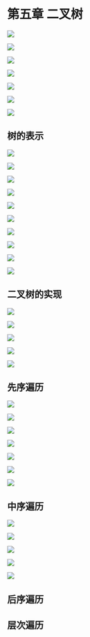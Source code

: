 # 第五章 二叉树

![](http://o97duqgf5.bkt.clouddn.com/18-2-9/44544572.jpg)

![](http://o97duqgf5.bkt.clouddn.com/18-2-9/50529282.jpg)

![](http://o97duqgf5.bkt.clouddn.com/18-2-9/6211509.jpg)

![](http://o97duqgf5.bkt.clouddn.com/18-2-9/42389926.jpg)

![](http://o97duqgf5.bkt.clouddn.com/18-2-9/43883920.jpg)

![](http://o97duqgf5.bkt.clouddn.com/18-2-9/24944496.jpg)

![](http://o97duqgf5.bkt.clouddn.com/18-2-9/35074361.jpg)

## 树的表示

![](http://o97duqgf5.bkt.clouddn.com/18-2-9/84619970.jpg)

![](http://o97duqgf5.bkt.clouddn.com/18-2-9/33089856.jpg)

![](http://o97duqgf5.bkt.clouddn.com/18-2-9/13509906.jpg)

![](http://o97duqgf5.bkt.clouddn.com/18-2-9/6073219.jpg)

![](http://o97duqgf5.bkt.clouddn.com/18-2-9/37874830.jpg)

![](http://o97duqgf5.bkt.clouddn.com/18-2-9/17757327.jpg)

![](http://o97duqgf5.bkt.clouddn.com/18-2-9/26557879.jpg)

![](http://o97duqgf5.bkt.clouddn.com/18-2-9/36423086.jpg)

![](http://o97duqgf5.bkt.clouddn.com/18-2-9/21723157.jpg)

![](http://o97duqgf5.bkt.clouddn.com/18-2-9/60532957.jpg)

## 二叉树的实现

![](http://o97duqgf5.bkt.clouddn.com/18-2-9/88266066.jpg)

![](http://o97duqgf5.bkt.clouddn.com/18-2-9/10837697.jpg)

![](http://o97duqgf5.bkt.clouddn.com/18-2-9/83378293.jpg)

![](http://o97duqgf5.bkt.clouddn.com/18-2-9/81636192.jpg)

![](http://o97duqgf5.bkt.clouddn.com/18-2-9/20090987.jpg)

## 先序遍历

![](http://o97duqgf5.bkt.clouddn.com/18-2-9/71769132.jpg)

![](http://o97duqgf5.bkt.clouddn.com/18-2-9/6788004.jpg)

![](http://o97duqgf5.bkt.clouddn.com/18-2-9/63778953.jpg)

![](http://o97duqgf5.bkt.clouddn.com/18-2-9/88922870.jpg)

![](http://o97duqgf5.bkt.clouddn.com/18-2-9/64941705.jpg)

![](http://o97duqgf5.bkt.clouddn.com/18-2-9/16693863.jpg)

![](http://o97duqgf5.bkt.clouddn.com/18-2-9/49332759.jpg)

## 中序遍历

![](http://o97duqgf5.bkt.clouddn.com/18-2-11/96040938.jpg)

![](http://o97duqgf5.bkt.clouddn.com/18-2-11/56093881.jpg)

![](http://o97duqgf5.bkt.clouddn.com/18-2-11/74296368.jpg)

![](http://o97duqgf5.bkt.clouddn.com/18-2-11/99707119.jpg)

![](http://o97duqgf5.bkt.clouddn.com/18-2-11/7625243.jpg)

## 后序遍历


## 层次遍历

